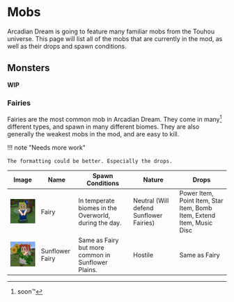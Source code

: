 # Mobs

Arcadian Dream is going to feature many familiar mobs from the Touhou universe. This page will list all of the mobs that are currently in the mod, as well as their drops and spawn conditions.

## Monsters

**WIP**

### Fairies

Fairies are the most common mob in Arcadian Dream. They come in many[^1] different types, and spawn in many different biomes. They are also generally the weakest mobs in the mod, and are easy to kill.

[^1]: soon™

!!! note "Needs more work"

    The formatting could be better. Especially the drops.

Image | Name | Spawn Conditions | Nature | Drops
------|------|------------------|--------|------
<img alt="Fairy" width="150" src="docs/images/fairy.png"/> | Fairy | In temperate biomes in the Overworld, during the day. | Neutral (Will defend Sunflower Fairies) | Power Item, Point Item, Star Item, Bomb Item, Extend Item, Music Disc
<img alt="Sunflower Fairy" width="150" src="docs/images/sunflower_fairy.png"/> | Sunflower Fairy | Same as Fairy but more common in Sunflower Plains. | Hostile | Same as Fairy